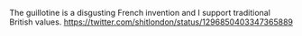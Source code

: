 The guillotine is a disgusting French invention and I support traditional British values. https://twitter.com/shitlondon/status/1296850403347365889